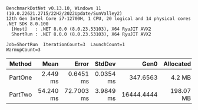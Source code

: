 ```

BenchmarkDotNet v0.13.10, Windows 11 (10.0.22621.2715/22H2/2022Update/SunValley2)
12th Gen Intel Core i7-12700H, 1 CPU, 20 logical and 14 physical cores
.NET SDK 8.0.100
  [Host]   : .NET 8.0.0 (8.0.23.53103), X64 RyuJIT AVX2
  ShortRun : .NET 8.0.0 (8.0.23.53103), X64 RyuJIT AVX2

Job=ShortRun  IterationCount=3  LaunchCount=1  
WarmupCount=3  

```
| Method  | Mean      | Error      | StdDev    | Gen0       | Allocated |
|-------- |----------:|-----------:|----------:|-----------:|----------:|
| PartOne |  2.449 ms |  0.6451 ms | 0.0354 ms |   347.6563 |    4.2 MB |
| PartTwo | 54.240 ms | 72.7003 ms | 3.9849 ms | 16444.4444 | 198.07 MB |
